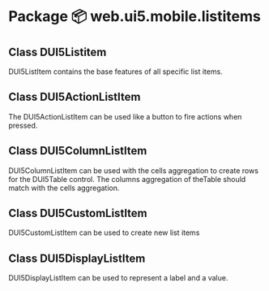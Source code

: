 # Package 📦 web.ui5.mobile.listitems

## Class DUI5Listitem
DUI5ListItem contains the base features of all specific list items.

## Class DUI5ActionListItem
The DUI5ActionListItem can be used like a button to fire actions when pressed.

## Class DUI5ColumnListItem 
DUI5ColumnListItem can be used with the cells aggregation to create rows for the DUI5Table control. The columns aggregation of theTable should match with the cells aggregation.

## Class DUI5CustomListItem

DUI5CustomListItem can be used to create new list items

## Class DUI5DisplayListItem
DUI5DisplayListItem can be used to represent a label and a value.
